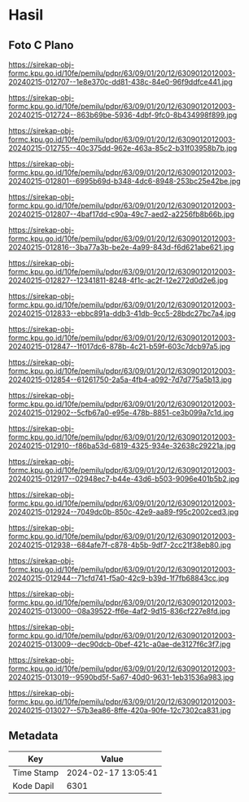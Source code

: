 # Hasil

## Foto C Plano

https://sirekap-obj-formc.kpu.go.id/10fe/pemilu/pdpr/63/09/01/20/12/6309012012003-20240215-012707--1e8e370c-dd81-438c-84e0-96f9ddfce441.jpg

https://sirekap-obj-formc.kpu.go.id/10fe/pemilu/pdpr/63/09/01/20/12/6309012012003-20240215-012724--863b69be-5936-4dbf-9fc0-8b434998f899.jpg

https://sirekap-obj-formc.kpu.go.id/10fe/pemilu/pdpr/63/09/01/20/12/6309012012003-20240215-012755--40c375dd-962e-463a-85c2-b31f03958b7b.jpg

https://sirekap-obj-formc.kpu.go.id/10fe/pemilu/pdpr/63/09/01/20/12/6309012012003-20240215-012801--6995b69d-b348-4dc6-8948-253bc25e42be.jpg

https://sirekap-obj-formc.kpu.go.id/10fe/pemilu/pdpr/63/09/01/20/12/6309012012003-20240215-012807--4baf17dd-c90a-49c7-aed2-a2256fb8b66b.jpg

https://sirekap-obj-formc.kpu.go.id/10fe/pemilu/pdpr/63/09/01/20/12/6309012012003-20240215-012816--3ba77a3b-be2e-4a99-843d-f6d621abe621.jpg

https://sirekap-obj-formc.kpu.go.id/10fe/pemilu/pdpr/63/09/01/20/12/6309012012003-20240215-012827--12341811-8248-4f1c-ac2f-12e272d0d2e6.jpg

https://sirekap-obj-formc.kpu.go.id/10fe/pemilu/pdpr/63/09/01/20/12/6309012012003-20240215-012833--ebbc891a-ddb3-41db-9cc5-28bdc27bc7a4.jpg

https://sirekap-obj-formc.kpu.go.id/10fe/pemilu/pdpr/63/09/01/20/12/6309012012003-20240215-012847--1f017dc6-878b-4c21-b59f-603c7dcb97a5.jpg

https://sirekap-obj-formc.kpu.go.id/10fe/pemilu/pdpr/63/09/01/20/12/6309012012003-20240215-012854--61261750-2a5a-4fb4-a092-7d7d775a5b13.jpg

https://sirekap-obj-formc.kpu.go.id/10fe/pemilu/pdpr/63/09/01/20/12/6309012012003-20240215-012902--5cfb67a0-e95e-478b-8851-ce3b099a7c1d.jpg

https://sirekap-obj-formc.kpu.go.id/10fe/pemilu/pdpr/63/09/01/20/12/6309012012003-20240215-012910--f86ba53d-6819-4325-934e-32638c29221a.jpg

https://sirekap-obj-formc.kpu.go.id/10fe/pemilu/pdpr/63/09/01/20/12/6309012012003-20240215-012917--02948ec7-b44e-43d6-b503-9096e401b5b2.jpg

https://sirekap-obj-formc.kpu.go.id/10fe/pemilu/pdpr/63/09/01/20/12/6309012012003-20240215-012924--7049dc0b-850c-42e9-aa89-f95c2002ced3.jpg

https://sirekap-obj-formc.kpu.go.id/10fe/pemilu/pdpr/63/09/01/20/12/6309012012003-20240215-012938--684afe7f-c878-4b5b-9df7-2cc21f38eb80.jpg

https://sirekap-obj-formc.kpu.go.id/10fe/pemilu/pdpr/63/09/01/20/12/6309012012003-20240215-012944--71cfd741-f5a0-42c9-b39d-1f7fb68843cc.jpg

https://sirekap-obj-formc.kpu.go.id/10fe/pemilu/pdpr/63/09/01/20/12/6309012012003-20240215-013000--08a39522-ff6e-4af2-9d15-836cf227e8fd.jpg

https://sirekap-obj-formc.kpu.go.id/10fe/pemilu/pdpr/63/09/01/20/12/6309012012003-20240215-013009--dec90dcb-0bef-421c-a0ae-de3127f6c3f7.jpg

https://sirekap-obj-formc.kpu.go.id/10fe/pemilu/pdpr/63/09/01/20/12/6309012012003-20240215-013019--9590bd5f-5a67-40d0-9631-1eb31536a983.jpg

https://sirekap-obj-formc.kpu.go.id/10fe/pemilu/pdpr/63/09/01/20/12/6309012012003-20240215-013027--57b3ea86-8ffe-420a-90fe-12c7302ca831.jpg


## Metadata

| Key        | Value               |
| ---------- | ------------------- |
| Time Stamp | 2024-02-17 13:05:41 |
| Kode Dapil | 6301                |



